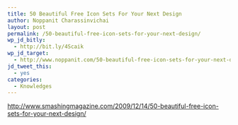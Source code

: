 ```yaml
---
title: 50 Beautiful Free Icon Sets For Your Next Design
author: Noppanit Charassinvichai
layout: post
permalink: /50-beautiful-free-icon-sets-for-your-next-design/
wp_jd_bitly:
  - http://bit.ly/4Scaik
wp_jd_target:
  - http://www.noppanit.com/50-beautiful-free-icon-sets-for-your-next-design/
jd_tweet_this:
  - yes
categories:
  - Knowledges
---
```

<http://www.smashingmagazine.com/2009/12/14/50-beautiful-free-icon-sets-for-your-next-design/>